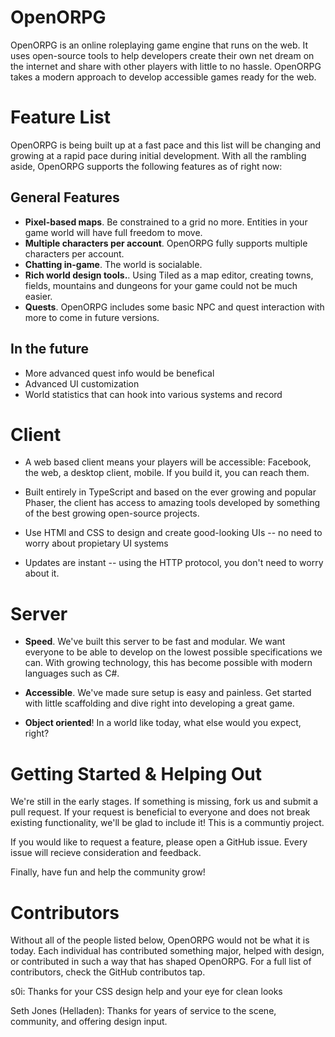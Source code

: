 OpenORPG
=========

OpenORPG is an online roleplaying game engine that runs on the web. It uses open-source tools to help developers create their own net dream on the internet and share with other players with little to no hassle. OpenORPG takes a modern approach to develop accessible games ready for the web.

Feature List
=============

OpenORPG is being built up at a fast pace and this list will be changing and growing at a rapid pace during initial development. With all the rambling aside, OpenORPG supports the following features as of right now:

## General Features

* **Pixel-based maps**. Be constrained to a grid no more. Entities in your game world will have full freedom to move.
* **Multiple characters per account**. OpenORPG fully supports multiple characters per account.
* **Chatting in-game**. The world is socialable.
* **Rich world design tools.**. Using Tiled as a map editor, creating towns, fields, mountains and dungeons for your game could not be much easier.
* **Quests**. OpenORPG includes some basic NPC and quest interaction with more to come in future versions.

## In the future

* More advanced quest info would be benefical
* Advanced UI customization
* World statistics that can hook into various systems and record

Client
======

* A web based client means your players will be accessible: Facebook, the web, a desktop client, mobile. If you build it, you can reach them.

* Built entirely in TypeScript and based on the ever growing and popular Phaser, the client has access to amazing tools developed by something of the best growing open-source projects.

* Use HTMl and CSS to design and create good-looking UIs -- no need to worry about propietary UI systems

* Updates are instant -- using the HTTP protocol, you don't need to worry about it.

Server
======

* **Speed**. We've built this server to be fast and modular. We want everyone to be able to develop on the lowest possible specifications we can. With growing technology, this has become possible with modern languages such as C#.

* **Accessible**. We've made sure setup is easy and painless. Get started with little scaffolding and dive right into developing a great game.

* **Object oriented**! In a world like today, what else would you expect, right?

Getting Started & Helping Out
=============================

We're still in the early stages. If something is missing, fork us and submit a pull request. If your request is beneficial to everyone and does not break existing functionality, we'll be glad to include it! This is a communtiy project. 

If you would like to request a feature, please open a GitHub issue. Every issue will recieve consideration and feedback. 

Finally, have fun and help the community grow!

Contributors
=============================

Without all of the people listed below, OpenORPG would not be what it is today. Each individual has contributed something major, helped with design, or contributed in such a way that has shaped OpenORPG. For a full list of contributors, check the GitHub contributos tap.

s0i:						Thanks for your CSS design help and your eye for clean looks

Seth Jones (Helladen):		Thanks for years of service to the scene, community, and offering design input.
